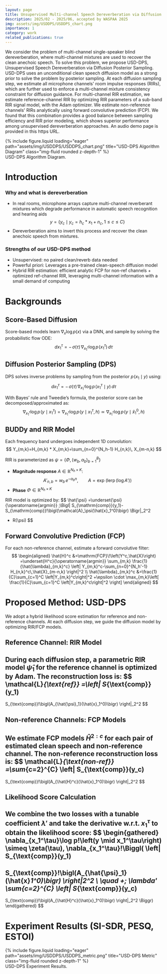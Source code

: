 ```yaml
---
layout: page
title: Unsupervised Multi-channel Speech Dereverberation via Diffusion
description: 2025/02 - 2025/06, accepted by WASPAA 2025
img: assets/img/USDDPS/USDDPS_chart.png
importance: 1
category: work
related_publications: true
---
```

We consider the problem of multi-channel single-speaker blind dereverberation, where multi-channel mixtures are used to recover the clean anechoic speech. To solve this problem, we propose USD-DPS, Unsupervised Speech Dereverberation via Diffusion Posterior Sampling. USD-DPS uses an unconditional clean speech diffusion model as a strong prior to solve the problem by posterior sampling. At each diffusion sampling step, we estimate all microphone channels' room impulse responses (RIRs), which are further used to enforce a multi-channel mixture consistency constraint for diffusion guidance. For multi-channel RIR estimation, we estimate reference-channel RIR by optimizing RIR parameters of a sub-band RIR signal model, with the Adam optimizer. We estimate non-reference channels' RIRs analytically using forward convolutive prediction (FCP). We found that this combination provides a good balance between sampling efficiency and RIR prior modeling, which shows superior performance among unsupervised dereverberation approaches. An audio demo page is provided in this https URL.

<!-- 
<div class="row">
    <div class="col-sm mt-3 mt-md-0">
        {% include figure.liquid loading="eager" path="assets/img/1.jpg" title="example image" class="img-fluid rounded z-depth-1" %}
    </div>
    <div class="col-sm mt-3 mt-md-0">
        {% include figure.liquid loading="eager" path="assets/img/3.jpg" title="example image" class="img-fluid rounded z-depth-1" %}
    </div>
    <div class="col-sm mt-3 mt-md-0">
        {% include figure.liquid loading="eager" path="assets/img/5.jpg" title="example image" class="img-fluid rounded z-depth-1" %}
    </div>
</div>

<div class="caption">
    Caption photos easily. On the left, a road goes through a tunnel. Middle, leaves artistically fall in a hipster photoshoot. Right, in another hipster photoshoot, a lumberjack grasps a handful of pine needles.
</div> -->

<div class="row">
    <div class="col-sm mt-3 mt-md-0">
        {% include figure.liquid loading="eager" path="assets/img/USDDPS/USDDPS_chart.png" title="USD-DPS Algorithm Diagram" class="img-fluid rounded z-depth-1" %}
    </div>
</div>
<div class="caption">
    USD-DPS Algorithm Diagram.
</div>


# Introduction
### Why and what is dereverberation
- In real rooms, microphone arrays capture multi-channel reverberant mixtures which degrade performance in automatic speech recognition and hearing aids
$$
y=\left\{y_c \mid y_c=h_c * x_1+n_c, 1 \leq c \leq C\right\}
$$
- Dereverberation aims to invert this process and recover the clean anechoic speech from mixtures.
### Strengths of our USD-DPS method
- Unsupervised: no paired clean/reverb data needed
- Powerful priori: Leverages a pre-trained clean-speech diffusion model
- Hybrid RIR estimation: efficient analytic FCP for non-ref channels + optimized ref-channel RIR, leveraging multi-channel information with a small demand of computing


# Backgrounds
## Score-Based Diffusion
Score-based models learn $\nabla_x \log p(x)$ via a DNN, and sample by solving the probabilistic flow ODE:
$$
d x_1^\tau = -\,\sigma(\tau)\,\nabla_{x_1^\tau}\log p\!\left(x_1^\tau\right)\, d\tau
$$

## Diffusion Posterior Sampling (DPS)
DPS solves inverse problems by sampling from the posterior $p\!\left(x_1 \mid y\right)$ using:
$$
d x_1^\tau = -\,\sigma(\tau)\,\nabla_{x_1^\tau}\log p\!\left(x_1^\tau \mid y\right)\, d\tau
$$

With Bayes’ rule and Tweedie’s formula, the posterior score can be decomposed/approximated as:
$$
\nabla_{x_1^\tau}\log p\!\left(y \mid x_1^\tau\right)
= \nabla_{x_1^\tau}\log p\!\left(y \mid x_1^\tau, h\right)
\simeq \nabla_{x_1^\tau}\log p\!\left(y \mid \hat{x}_1^0, h\right)
$$

## BUDDy and RIR Model
Each frequency band undergoes independent 1D convolution:
$$
Y_{m,k}=H_{m,k} * X_{m,k}=\sum_{n=0}^{N_h-1} H_{n,k}\, X_{m-n,k}
$$

RIR is parameterized as $\psi=\bigl\{\Phi,\,(w_b,\alpha_b)_{b=1}^B\bigr\}$

- **Magnitude response** $A \in \mathbb{R}^{N_h \times K}$:
  $$
  A'_{n,b}=w_b\,e^{-\alpha_b n},\qquad
  A=\exp\!\bigl(\operatorname{lerp}(\log A')\bigr)
  $$
- **Phase** $\Phi \in \mathbb{R}^{N_h \times K}$

RIR model is optimized by:
$$
\hat{\psi}
=\underset{\psi}{\operatorname{argmin}}
\;\Bigl\|
S_{\mathrm{comp}}(y_1)-S_{\mathrm{comp}}\!\bigl(\mathcal{A}_\psi(\hat{x}_1^0)\bigr)
\Bigr\|_2^2
+ R(\psi)
$$

## Forward Convolutive Prediction (FCP)
For each non-reference channel, estimate a forward convolutive filter:
$$
\begin{aligned}
\hat{H}^c
&=\mathrm{FCP}\!\left(Y^c,\hat{X}\right)
=\underset{H^c}{\operatorname{argmin}}
\sum_{m,k}
\frac{1}{\hat{\lambda}_{m,k}^c}
\left|
Y_{m,k}^c-\sum_{n=0}^{N_h'-1} H_{n,k}^c\,\hat{X}_{m-n,k}
\right|^2 \\
\hat{\lambda}_{m,k}^c
&=\frac{1}{C}\sum_{c=1}^C \left|Y_{m,k}^c\right|^2
+\epsilon \cdot
\max_{m,k}\left[
\frac{1}{C}\sum_{c=1}^C \left|Y_{m,k}^c\right|^2
\right]
\end{aligned}
$$


# Proposed Method: USD-DPS

We adopt a hybrid likelihood score estimation for reference and non-reference channels. At each diffusion step, we guide the diffusion model by optimizing RIR/FCP models.

## Reference Channel: RIR Model
During each diffusion step, a parametric RIR model $\hat{\psi}_1$ for the reference channel is optimized by Adam. The reconstruction loss is:
$$
\mathcal{L}_{\text{ref}}
=\left\|
S_{\text{comp}}(y_1)
-
S_{\text{comp}}\!\bigl(A_{\hat{\psi}_1}(\hat{x}_1^0)\bigr)
\right\|_2^2
$$

## Non-reference Channels: FCP Models
We estimate FCP models $\widehat{H}^{2:c}$ for each pair of estimated clean speech and non-reference channel. The non-reference reconstruction loss is:
$$
\mathcal{L}_{\text{non-ref}}
=\sum_{c=2}^{C}
\left\|
S_{\text{comp}}(y_c)
-
S_{\text{comp}}\!\bigl(A_{\hat{H}^c}(\hat{x}_1^0)\bigr)
\right\|_2^2
$$

## Likelihood Score Calculation
We combine the two losses with a tunable coefficient $\lambda'$ and take the derivative w.r.t. $x_1^\tau$ to obtain the likelihood score:
$$
\begin{gathered}
\nabla_{x_1^\tau}\log p\!\left(y \mid x_1^\tau\right)
\simeq
\zeta(\tau)\,
\nabla_{x_1^\tau}\!\Biggl(
\left\|
S_{\text{comp}}(y_1)
-
S_{\text{comp}}\!\bigl(A_{\hat{\psi}_1}(\hat{x}_1^0)\bigr)
\right\|_2^2
\\
\quad
+\;
\lambda'
\sum_{c=2}^{C}
\left\|
S_{\text{comp}}(y_c)
-
S_{\text{comp}}\!\bigl(A_{\hat{H}^c}(\hat{x}_1^0)\bigr)
\right\|_2^2
\Biggr)
\end{gathered}
$$


# Experiment Results (SI-SDR, PESQ, ESTOI)
<div class="row">
    <div class="col-sm mt-3 mt-md-0">
        {% include figure.liquid loading="eager" path="assets/img/USDDPS/USDDPS_metric.png" title="USD-DPS Metric" class="img-fluid rounded z-depth-1" %}
    </div>
</div>
<div class="caption">
    USD-DPS Experiment Results.
</div>


